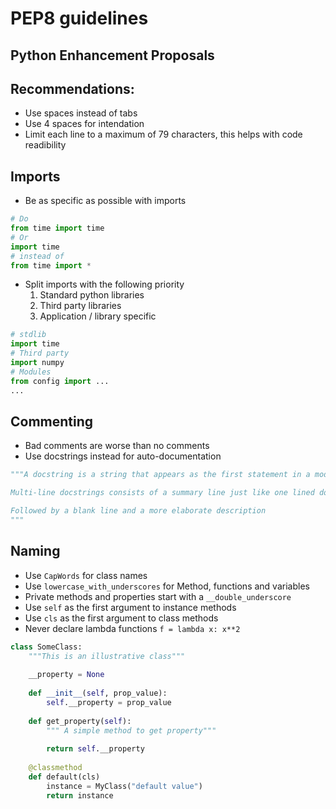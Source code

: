 # PEP8 guidelines

## Python Enhancement Proposals

## Recommendations:

- Use spaces instead of tabs
- Use 4 spaces for intendation
- Limit each line to a maximum of 79 characters, this helps with code readibility

## Imports

- Be as specific as possible with imports
``` python
# Do
from time import time
# Or
import time
# instead of
from time import *
```

- Split imports with the following priority
  1. Standard python libraries
  2. Third party libraries
  3. Application / library specific
``` python
# stdlib
import time
# Third party
import numpy
# Modules
from config import ...
...
```

## Commenting

- Bad comments are worse than no comments
- Use docstrings instead for auto-documentation
``` python
"""A docstring is a string that appears as the first statement in a module, function or a class

Multi-line docstrings consists of a summary line just like one lined docstring

Followed by a blank line and a more elaborate description
"""
```

## Naming

- Use ```CapWords``` for class names
- Use ```lowercase_with_underscores``` for Method, functions and variables
- Private methods and properties start with a ```__double_underscore```
- Use ```self``` as the first argument to instance methods
- Use ```cls``` as the first argument to class methods
- Never declare lambda functions ```f = lambda x: x**2```

``` python
class SomeClass:
    """This is an illustrative class"""
    
    __property = None
    
    def __init__(self, prop_value):
        self.__property = prop_value
        
    def get_property(self):
        """ A simple method to get property"""
        
        return self.__property
    
    @classmethod
    def default(cls)
        instance = MyClass("default value")
        return instance
```
